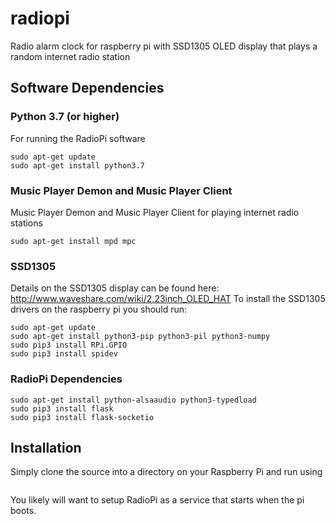 # radiopi
Radio alarm clock for raspberry pi with SSD1305 OLED display that plays a random internet radio station

## Software Dependencies
### Python 3.7 (or higher)
For running the RadioPi software
```shell script
sudo apt-get update
sudo apt-get install python3.7
```
### Music Player Demon and Music Player Client
Music Player Demon and Music Player Client for playing internet radio stations
```shell script
sudo apt-get install mpd mpc
```

### SSD1305
Details on the SSD1305 display can be found here: http://www.waveshare.com/wiki/2.23inch_OLED_HAT
To install the SSD1305 drivers on the raspberry pi you should run:
```shell script
sudo apt-get update
sudo apt-get install python3-pip python3-pil python3-numpy
sudo pip3 install RPi.GPIO
sudo pip3 install spidev
```

### RadioPi Dependencies
```shell script
sudo apt-get install python-alsaaudio python3-typedload
sudo pip3 install flask
sudo pip3 install flask-socketio 
```

## Installation
Simply clone the source into a directory on your Raspberry Pi and run using
```shell script

```

You likely will want to setup RadioPi as a service that starts when the pi boots. 
